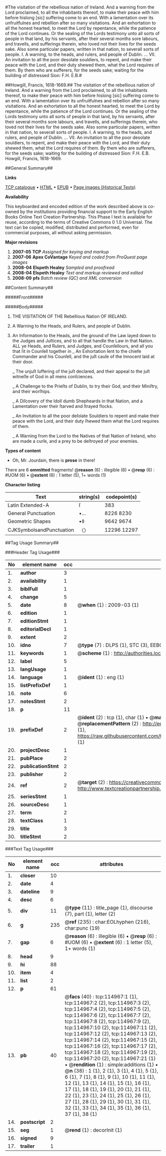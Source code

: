 #The visitation of the rebellious nation of Ireland. And a warning from the Lord proclaimed, to all the inhabitants thereof, to make their peace with him before hislong [sic] suffering come to an end. With a lamentation over its unfruitfulnes and rebellion after so many visitations. And an exhortation to all the honest hearted, to meet the Lord by repentance, while the patience of the Lord continues. Or the sealing of the Lords testimony unto all sorts of people in that land, by his servants, after their several months sore labours, and travells, and sufferings therein, who loved not their lives for the seeds sake. Also some particular papers, written in that nation, to severall sorts of people. I. A warning, to the heads, and rulers, and people of Dublin. ... VII. An invitation to all the poor desolate souldiers, to repent, and make their peace with the Lord, and their duty shewed them, what the Lord requires of them. By them who are sufferers, for the seeds sake; waiting for the building of distressed Sion: F.H. E.B.#

##Howgill, Francis, 1618-1669.##
The visitation of the rebellious nation of Ireland. And a warning from the Lord proclaimed, to all the inhabitants thereof, to make their peace with him before hislong [sic] suffering come to an end. With a lamentation over its unfruitfulnes and rebellion after so many visitations. And an exhortation to all the honest hearted, to meet the Lord by repentance, while the patience of the Lord continues. Or the sealing of the Lords testimony unto all sorts of people in that land, by his servants, after their several months sore labours, and travells, and sufferings therein, who loved not their lives for the seeds sake. Also some particular papers, written in that nation, to severall sorts of people. I. A warning, to the heads, and rulers, and people of Dublin. ... VII. An invitation to all the poor desolate souldiers, to repent, and make their peace with the Lord, and their duty shewed them, what the Lord requires of them. By them who are sufferers, for the seeds sake; waiting for the building of distressed Sion: F.H. E.B.
Howgill, Francis, 1618-1669.

##General Summary##

**Links**

[TCP catalogue](http://www.ota.ox.ac.uk/tcp/)  • 
[HTML](http://tei.it.ox.ac.uk/tcp/Texts-HTML/free/A86/A86654.html)  • 
[EPUB](http://tei.it.ox.ac.uk/tcp/Texts-EPUB/free/A86/A86654.epub) • 
[Page images (Historical Texts)](https://data.historicaltexts.jisc.ac.uk/view?pubId=eebo-99862791e&pageId=eebo-99862791e-114967-1)

**Availability**

This keyboarded and encoded edition of the
	       work described above is co-owned by the institutions
	       providing financial support to the Early English Books
	       Online Text Creation Partnership. This Phase I text is
	       available for reuse, according to the terms of Creative
	       Commons 0 1.0 Universal. The text can be copied,
	       modified, distributed and performed, even for
	       commercial purposes, all without asking permission.

**Major revisions**

1. __2007-05__ __TCP__ *Assigned for keying and markup*
1. __2007-06__ __Apex CoVantage__ *Keyed and coded from ProQuest page images*
1. __2008-04__ __Elspeth Healey__ *Sampled and proofread*
1. __2008-04__ __Elspeth Healey__ *Text and markup reviewed and edited*
1. __2008-09__ __pfs__ *Batch review (QC) and XML conversion*

##Content Summary##

#####Front#####

#####Body#####

1. THE VISITATION OF THE Rebellious Nation OF IRELAND.

1. A Warning to the Heads, and Rulers, and people of Dublin.

1. An Information to the Heads, and the ground of the Law layed down to the Judges and Juſtices, and to all that handle the Law in that Nation.
ALL ye Heads, and Rulers, and Judges, and Counſellours, and all you that ſit in Counſell together in
    _ An Exhortation ſent to the chiefe Commander and his Counſell, and the juſt cauſe of the Innocent laid at their door.

    _ The unjuſt ſuffering of the juſt declared, and their appeal to the juſt witneſſe of God in all mens conſciences.

    _ A Challenge to the Prieſts of Dublin, to try their God, and their Miniſtry, and their worſhips.

    _ A Diſcovery of the Idoll dumb Shepheards in that Nation, and a Lamentation over their ſtarved and ſtrayed flocks.

    _ An Invitation to all the poor deſolate Souldiers to repent and make their peace with the Lord, and their duty ſhewed them what the Lord requires of them.

    _ A Warning from the Lord to the Natives of that Nation of Ireland, who are made a curſe, and a prey to be deſtroyed of your enemies.

**Types of content**

  * Oh, Mr. Jourdain, there is **prose** in there!

There are 6 **ommitted** fragments! 
 @__reason__ (6) : illegible (6)  •  @__resp__ (6) : #UOM (6)  •  @__extent__ (6) : 1 letter (5), 1+ words (1)

**Character listing**


|Text|string(s)|codepoint(s)|
|---|---|---|
|Latin Extended-A|ſ|383|
|General Punctuation|•…|8226 8230|
|Geometric Shapes|▪◊|9642 9674|
|CJKSymbolsandPunctuation|〈〉|12296 12297|

##Tag Usage Summary##

###Header Tag Usage###

|No|element name|occ|attributes|
|---|---|---|---|
|1.|__author__|3||
|2.|__availability__|1||
|3.|__biblFull__|1||
|4.|__change__|5||
|5.|__date__|8| @__when__ (1) : 2009-03 (1)|
|6.|__edition__|1||
|7.|__editionStmt__|1||
|8.|__editorialDecl__|1||
|9.|__extent__|2||
|10.|__idno__|7| @__type__ (7) : DLPS (1), STC (3), EEBO-CITATION (1), PROQUEST (1), VID (1)|
|11.|__keywords__|1| @__scheme__ (1) : http://authorities.loc.gov/ (1)|
|12.|__label__|5||
|13.|__langUsage__|1||
|14.|__language__|1| @__ident__ (1) : eng (1)|
|15.|__listPrefixDef__|1||
|16.|__note__|6||
|17.|__notesStmt__|2||
|18.|__p__|11||
|19.|__prefixDef__|2| @__ident__ (2) : tcp (1), char (1)  •  @__matchPattern__ (2) : ([0-9\-]+):([0-9IVX]+) (1), (.+) (1)  •  @__replacementPattern__ (2) : http://eebo.chadwyck.com/downloadtiff?vid=$1&page=$2 (1), https://raw.githubusercontent.com/textcreationpartnership/Texts/master/tcpchars.xml#$1 (1)|
|20.|__projectDesc__|1||
|21.|__pubPlace__|2||
|22.|__publicationStmt__|2||
|23.|__publisher__|2||
|24.|__ref__|2| @__target__ (2) : https://creativecommons.org/publicdomain/zero/1.0/ (1), http://www.textcreationpartnership.org/docs/. (1)|
|25.|__seriesStmt__|1||
|26.|__sourceDesc__|1||
|27.|__term__|2||
|28.|__textClass__|1||
|29.|__title__|3||
|30.|__titleStmt__|2||


###Text Tag Usage###

|No|element name|occ|attributes|
|---|---|---|---|
|1.|__closer__|10||
|2.|__date__|4||
|3.|__dateline__|9||
|4.|__desc__|6||
|5.|__div__|11| @__type__ (11) : title_page (1), discourse (7), part (1), letter (2)|
|6.|__g__|235| @__ref__ (235) : char:EOLhyphen (216), char:punc (19)|
|7.|__gap__|6| @__reason__ (6) : illegible (6)  •  @__resp__ (6) : #UOM (6)  •  @__extent__ (6) : 1 letter (5), 1+ words (1)|
|8.|__head__|9||
|9.|__hi__|88||
|10.|__item__|4||
|11.|__list__|2||
|12.|__p__|61||
|13.|__pb__|40| @__facs__ (40) : tcp:114967:1 (1), tcp:114967:2 (2), tcp:114967:3 (2), tcp:114967:4 (2), tcp:114967:5 (2), tcp:114967:6 (2), tcp:114967:7 (2), tcp:114967:8 (2), tcp:114967:9 (2), tcp:114967:10 (2), tcp:114967:11 (2), tcp:114967:12 (2), tcp:114967:13 (2), tcp:114967:14 (2), tcp:114967:15 (2), tcp:114967:16 (2), tcp:114967:17 (2), tcp:114967:18 (2), tcp:114967:19 (2), tcp:114967:20 (2), tcp:114967:21 (1)  •  @__rendition__ (1) : simple:additions (1)  •  @__n__ (38) : 1 (1), 2 (1), 3 (1), 4 (1), 5 (1), 6 (1), 7 (1), 8 (1), 9 (1), 10 (1), 11 (1), 12 (1), 13 (1), 14 (1), 15 (1), 16 (1), 17 (1), 18 (1), 19 (1), 20 (1), 21 (1), 22 (1), 23 (1), 24 (1), 25 (1), 26 (1), 27 (1), 28 (1), 29 (1), 30 (1), 31 (1), 32 (1), 33 (1), 34 (1), 35 (1), 36 (1), 37 (1), 38 (1)|
|14.|__postscript__|2||
|15.|__seg__|1| @__rend__ (1) : decorInit (1)|
|16.|__signed__|9||
|17.|__trailer__|1||
